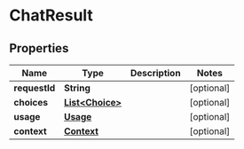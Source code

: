 

# ChatResult


## Properties

| Name | Type | Description | Notes |
|------------ | ------------- | ------------- | -------------|
|**requestId** | **String** |  |  [optional] |
|**choices** | [**List&lt;Choice&gt;**](Choice.md) |  |  [optional] |
|**usage** | [**Usage**](Usage.md) |  |  [optional] |
|**context** | [**Context**](Context.md) |  |  [optional] |



